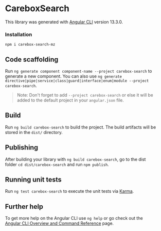 # CareboxSearch

This library was generated with [Angular CLI](https://github.com/angular/angular-cli) version 13.3.0.

### Installation

`npm i carebox-search-mz`

## Code scaffolding

Run `ng generate component component-name --project carebox-search` to generate a new component. You can also use `ng generate directive|pipe|service|class|guard|interface|enum|module --project carebox-search`.
> Note: Don't forget to add `--project carebox-search` or else it will be added to the default project in your `angular.json` file. 

## Build

Run `ng build carebox-search` to build the project. The build artifacts will be stored in the `dist/` directory.

## Publishing

After building your library with `ng build carebox-search`, go to the dist folder `cd dist/carebox-search` and run `npm publish`.

## Running unit tests

Run `ng test carebox-search` to execute the unit tests via [Karma](https://karma-runner.github.io).

## Further help

To get more help on the Angular CLI use `ng help` or go check out the [Angular CLI Overview and Command Reference](https://angular.io/cli) page.
